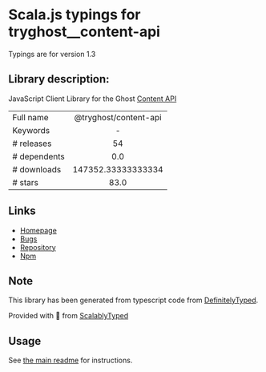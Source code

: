 
# Scala.js typings for tryghost__content-api

Typings are for version 1.3

## Library description:
JavaScript Client Library for the Ghost [Content API](https://ghost.org/docs/content-api/)

|                    |                 |
| ------------------ | :-------------: |
| Full name          | @tryghost/content-api |
| Keywords           | - |
| # releases         | 54 |
| # dependents       | 0.0 |
| # downloads        | 147352.33333333334 |
| # stars            | 83.0 |

## Links
- [Homepage](https://github.com/TryGhost/SDK/tree/master#readme)
- [Bugs](https://github.com/TryGhost/SDK/issues)
- [Repository](https://github.com/TryGhost/SDK/tree/master)
- [Npm](https://www.npmjs.com/package/%40tryghost%2Fcontent-api)
    


## Note
This library has been generated from typescript code from [DefinitelyTyped](https://definitelytyped.org).

Provided with :purple_heart: from [ScalablyTyped](https://github.com/oyvindberg/ScalablyTyped)

## Usage
See [the main readme](../../readme.md) for instructions.



